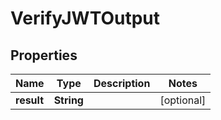 

# VerifyJWTOutput


## Properties

| Name | Type | Description | Notes |
|------------ | ------------- | ------------- | -------------|
|**result** | **String** |  |  [optional] |



